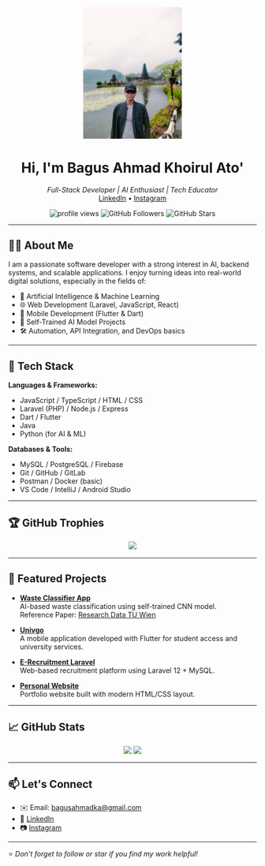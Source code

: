 <p align="center">
  <img src="https://github.com/bagusahmadka/bagusahmadka/blob/main/bagus 2.jpg" width="200" />
</p>
<h1 align="center">Hi, I'm Bagus Ahmad Khoirul Ato'</h1>
<p align="center">
  <i>Full-Stack Developer | AI Enthusiast | Tech Educator</i><br>
  <a href="https://www.linkedin.com/in/bagus-ahmad-khoirul-ato">LinkedIn</a> • 
  <a href="https://www.instagram.com/bagusahmaad">Instagram</a>
</p>

<p align="center">
  <img src="https://komarev.com/ghpvc/?username=bagusahmadka&label=Profile%20views&color=0e75b6&style=flat" alt="profile views" />
  <img src="https://img.shields.io/github/followers/bagusahmadka?label=Followers&style=social" alt="GitHub Followers" />
  <img src="https://img.shields.io/github/stars/bagusahmadka?label=Stars&style=social" alt="GitHub Stars" />
</p>

---

## 🧑‍💻 About Me

I am a passionate software developer with a strong interest in AI, backend systems, and scalable applications. I enjoy turning ideas into real-world digital solutions, especially in the fields of:

- 🔬 Artificial Intelligence & Machine Learning
- 🌐 Web Development (Laravel, JavaScript, React)
- 📱 Mobile Development (Flutter & Dart)
- 🧠 Self-Trained AI Model Projects
- 🛠️ Automation, API Integration, and DevOps basics

---

## 🚀 Tech Stack

**Languages & Frameworks:**
- JavaScript / TypeScript / HTML / CSS
- Laravel (PHP) / Node.js / Express
- Dart / Flutter
- Java
- Python (for AI & ML)

**Databases & Tools:**
- MySQL / PostgreSQL / Firebase
- Git / GitHub / GitLab
- Postman / Docker (basic)
- VS Code / IntelliJ / Android Studio

---

## 🏆 GitHub Trophies

<p align="center">
  <img src="https://github-profile-trophy.vercel.app/?username=bagusahmadka&theme=onedark&margin-w=15&no-frame=true&row=2&column=3" />
</p>

---

## 📂 Featured Projects

- **[Waste Classifier App](https://github.com/bagusahmadka/waste_classifier_app.git)**  
  AI-based waste classification using self-trained CNN model.  
  Reference Paper: [Research Data TU Wien](https://researchdata.tuwien.ac.at/records/27k90-dvw73)

- **[Univgo](https://github.com/bagusahmadka/Univgo)**  
  A mobile application developed with Flutter for student access and university services.

- **[E-Recruitment Laravel](https://github.com/bagusahmadka/eRecruitment-Laravel)**  
  Web-based recruitment platform using Laravel 12 + MySQL.

- **[Personal Website](https://github.com/bagusahmadka/Website)**  
  Portfolio website built with modern HTML/CSS layout.

---

## 📈 GitHub Stats

<p align="center">
  <img src="https://github-readme-stats.vercel.app/api?username=bagusahmadka&show_icons=true&theme=react&hide_border=true" />
  <img src="https://github-readme-stats.vercel.app/api/top-langs/?username=bagusahmadka&layout=compact&theme=react&hide_border=true" />
</p>

---

## 📫 Let's Connect

- ✉️ Email: bagusahmadka@gmail.com  
- 🔗 [LinkedIn](https://www.linkedin.com/in/bagus-ahmad-khoirul-ato)
- 📷 [Instagram](https://www.instagram.com/bagusahmaad)

---
⭐ *Don't forget to follow or star if you find my work helpful!*
